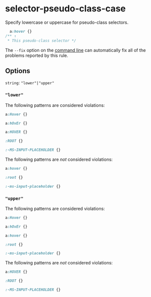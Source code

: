 # selector-pseudo-class-case

Specify lowercase or uppercase for pseudo-class selectors.

```css
  a:hover {}
/** ↑
 * This pseudo-class selector */
```

The `--fix` option on the [command line](../../../docs/user-guide/usage/cli.md#autofixing-errors) can automatically fix all of the problems reported by this rule.

## Options

`string`: `"lower"|"upper"`

### `"lower"`

The following patterns are considered violations:

```css
a:Hover {}
```

```css
a:hOvEr {}
```

```css
a:HOVER {}
```

```css
:ROOT {}
```

```css
:-MS-INPUT-PLACEHOLDER {}
```

The following patterns are *not* considered violations:

```css
a:hover {}
```

```css
:root {}
```

```css
:-ms-input-placeholder {}
```

### `"upper"`

The following patterns are considered violations:

```css
a:Hover {}
```

```css
a:hOvEr {}
```

```css
a:hover {}
```

```css
:root {}
```

```css
:-ms-input-placeholder {}
```

The following patterns are *not* considered violations:

```css
a:HOVER {}
```

```css
:ROOT {}
```

```css
:-MS-INPUT-PLACEHOLDER {}
```
